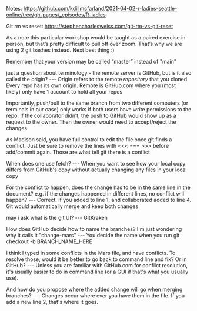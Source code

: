 Notes: https://github.com/kdillmcfarland/2021-04-02-r-ladies-seattle-online/tree/gh-pages/_episodes/R-ladies

Git rm vs reset: https://stephencharlesweiss.com/git-rm-vs-git-reset

As a note this particular workshop would be taught as a paired exercise in person, but that’s pretty difficult to pull off over zoom. That’s why we are using 2 git bashes instead. Next best thing :)

Remember that your version may be called “master” instead of "main"

just a question about terminology - the remote server is GitHub, but is it also called the origin?
--- Origin refers to the remote *repository* that you cloned. Every repo has its own origin. Remote is GitHub.com where you (most likely) only have 1 account to hold all your repos

Importantly, push/pull to the same branch from two different computers (or terminals in our case) only works if both users have write permissions to the repo. If the collaborator didn’t, the push to GitHub would show up as a request to the owner. Then the owner would need to accept/reject the changes

As Madison said, you have full control to edit the file once git finds a conflict. Just be sure to remove the lines with <<< === >>> before add/commit again. Those are what tell git there is a conflict

When does one use fetch?
--- When you want to see how your local copy differs from GitHub's copy without actually changing any files in your local copy

For the conflict to happen, does the change has  to be in the same line in the document? e.g. if the changes happened in different lines, no conflict will happen?
--- Correct. If you added to line 1, and collaborated added to line 4. Git would automatically merge and keep both changes

may i ask what is the git UI?
--- GitKraken

How does GitHub decide how to name the branches? I'm just wondering why it calls it "change-mars"
--- You decide the name when you run git checkout -b BRANCH_NAME_HERE

I think I typed in some conflicts in the Mars file, and have conflicts. To resolve those, would it be better to go back to command line and fix? Or in GitHub?
--- Unless you are familiar with GitHub.com for conflict resolution, it's usually easier to do in command line (or a GUI if that's what you usually use).

And how do you propose where the added change will go when merging branches?
--- Changes occur where ever you have them in the file. If you add a new line 2, that's where it goes.

